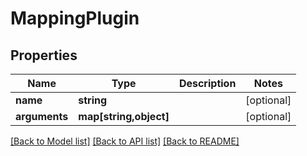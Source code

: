 # MappingPlugin

## Properties
Name | Type | Description | Notes
------------ | ------------- | ------------- | -------------
**name** | **string** |  | [optional] 
**arguments** | **map[string,object]** |  | [optional] 

[[Back to Model list]](../README.md#documentation-for-models) [[Back to API list]](../README.md#documentation-for-api-endpoints) [[Back to README]](../README.md)


